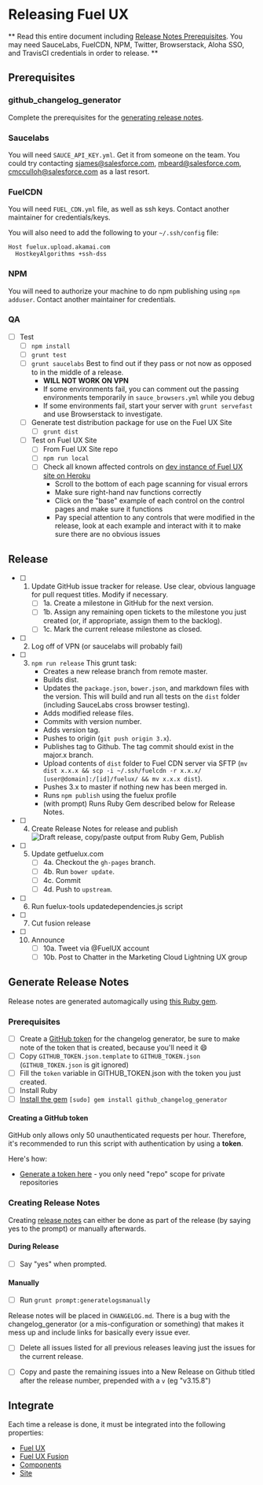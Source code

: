 # Releasing Fuel UX

** Read this entire document including [Release Notes Prerequisites](#prerequisites-1). You may need SauceLabs, FuelCDN, NPM, Twitter, Browserstack, Aloha SSO, and TravisCI credentials in order to release. **

## Prerequisites 

### github_changelog_generator
Complete the prerequisites for the [generating release notes](#generate-release-notes).

### Saucelabs
You will need `SAUCE_API_KEY.yml`. Get it from someone on the team. You could try contacting sjames@salesforce.com, mbeard@salesforce.com, cmcculloh@salesforce.com as a last resort.

### FuelCDN
You will need `FUEL_CDN.yml` file, as well as ssh keys. Contact another maintainer for credentials/keys.

You will also need to add the following to your `~/.ssh/config` file:
```
Host fuelux.upload.akamai.com
  HostkeyAlgorithms +ssh-dss
```

### NPM
You will need to authorize your machine to do npm publishing using `npm adduser`. Contact another maintainer for credentials.

### QA
- [ ] Test
  - [ ] `npm install`
  - [ ] `grunt test`
  - [ ] `grunt saucelabs` Best to find out if they pass or not now as opposed to in the middle of a release.
    * **WILL NOT WORK ON VPN**
    * If some environments fail, you can comment out the passing environments temporarily in `sauce_browsers.yml` while you debug
    * If some environments fail, start your server with `grunt servefast` and use Browserstack to investigate.
  - [ ] Generate test distribution package for use on the Fuel UX Site
    - [ ] `grunt dist`
  - [ ] Test on Fuel UX Site
    - [ ] From Fuel UX Site repo
    - [ ] `npm run local`
    - [ ] Check all known affected controls on [dev instance of Fuel UX site on Heroku](http://fuelux-dev.herokuapp.com)
      * Scroll to the bottom of each page scanning for visual errors
      * Make sure right-hand nav functions correctly
      * Click on the "base" example of each control on the control pages and make sure it functions
      * Pay special attention to any controls that were modified in the release, look at each example and interact with it to make sure there are no obvious issues

## Release

- [ ] 1. Update GitHub issue tracker for release. Use clear, obvious language for pull request titles. Modify if necessary.
      - [ ] 1a. Create a milestone in GitHub for the next version.
      - [ ] 1b. Assign any remaining open tickets to the milestone you just created (or, if appropriate, assign them to the backlog).
      - [ ] 1c. Mark the current release milestone as closed.

- [ ] 2. Log off of VPN (or saucelabs will probably fail)

- [ ] 3. `npm run release`
    This grunt task:
      * Creates a new release branch from remote master.
      * Builds dist.
      * Updates the `package.json`, `bower.json`, and markdown files with the version. This will build and run all tests on the `dist` folder (including SauceLabs cross browser testing). 
      * Adds modified release files. 
      * Commits with version number.
      * Adds version tag.
      * Pushes to origin (`git push origin 3.x`).
      * Publishes tag to Github. The tag commit should exist in the major.x branch.
      * Upload contents of `dist` folder to Fuel CDN server via SFTP (`mv dist x.x.x && scp -i ~/.ssh/fuelcdn -r x.x.x/ [user@domain]:/[id]/fuelux/ && mv x.x.x dist`).
      * Pushes 3.x to master if nothing new has been merged in.
      * Runs `npm publish` using the fuelux profile 
      * (with prompt) Runs Ruby Gem described below for Release Notes.
- [ ] 4. Create Release Notes for release and publish
        ![Draft release, copy/paste output from Ruby Gem, Publish](http://i.imgur.com/WQHN3Y6.gif)
- [ ] 5. Update getfuelux.com
      - [ ] 4a. Checkout the `gh-pages` branch.
      - [ ] 4b. Run `bower update`. 
      - [ ] 4c. Commit
      - [ ] 4d. Push to `upstream`.

- [ ] 6. Run fuelux-tools updatedependencies.js script
- [ ] 7. Cut fusion release
- [ ] 10. Announce
      - [ ] 10a. Tweet via @FuelUX account
      - [ ] 10b. Post to Chatter in the Marketing Cloud Lightning UX group

## Generate Release Notes

Release notes are generated automagically using [this Ruby gem](https://skywinder.github.io/github-changelog-generator/). 

### Prerequisites
- [ ] Create a [GitHub token](#creating-a-github-token) for the changelog generator, be sure to make note of the token that is created, because you'll need it :smile: 
- [ ] Copy `GITHUB_TOKEN.json.template` to `GITHUB_TOKEN.json` (`GITHUB_TOKEN.json` is git ignored)
- [ ] Fill the `token` variable in GITHUB_TOKEN.json with the token you just created.
- [ ] Install Ruby
- [ ] [Install the gem](https://skywinder.github.io/github-changelog-generator/#installation) `[sudo] gem install github_changelog_generator`

#### Creating a GitHub token

GitHub only allows only 50 unauthenticated requests per hour. 
Therefore, it's recommended to run this script with authentication by using a **token**.

Here's how:

- [Generate a token here](https://github.com/settings/tokens/new?description=GitHub%20Changelog%20Generator%20token) - you only need "repo" scope for private repositories

### Creating Release Notes

Creating [release notes](https://github.com/exacttarget/fuelux/tags) can either be done as part of the release (by saying yes to the prompt) or manually afterwards.

#### During Release
- [ ] Say "yes" when prompted.

#### Manually
- [ ] Run `grunt prompt:generatelogsmanually`

Release notes will be placed in `CHANGELOG.md`. There is a bug with the changelog_generator (or a mis-configuration or something) that makes it mess up and include links for basically every issue ever. 
- [ ] Delete all issues listed for all previous releases leaving just the issues for the current release. 
- [ ] Copy and paste the remaining issues into a New Release on Github titled after the release number, prepended with a `v` (eg "v3.15.8")



## Integrate
Each time a release is done, it must be integrated into the following properties:

* [Fuel UX](https://github.com/ExactTarget/fuelux)
* [Fuel UX Fusion](https://github.exacttarget.com/uxarchitecture/fusion-fuel)
* [Components](https://github.exacttarget.com/uxarchitecture/fuelux-components)
* [Site](https://github.exacttarget.com/uxarchitecture/fuelux-site)
